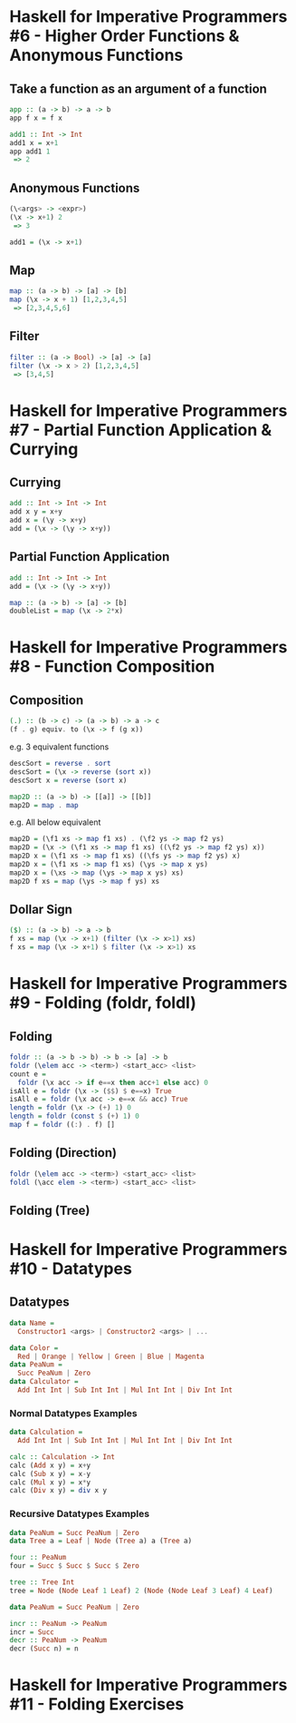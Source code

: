 # Haskell for Imperative Programmers #6 - Higher Order Functions & Anonymous Functions
## Take a function as an argument of a function
```haskell
app :: (a -> b) -> a -> b
app f x = f x

add1 :: Int -> Int
add1 x = x+1
app add1 1
 => 2
```

## Anonymous Functions
```haskell
(\<args> -> <expr>)
(\x -> x+1) 2 
 => 3

add1 = (\x -> x+1)
```

## Map
```haskell
map :: (a -> b) -> [a] -> [b]
map (\x -> x + 1) [1,2,3,4,5]
 => [2,3,4,5,6]
```

## Filter
```haskell
filter :: (a -> Bool) -> [a] -> [a]
filter (\x -> x > 2) [1,2,3,4,5]
 => [3,4,5]
```

# Haskell for Imperative Programmers #7 - Partial Function Application & Currying
## Currying
```haskell
add :: Int -> Int -> Int
add x y = x+y
add x = (\y -> x+y)
add = (\x -> (\y -> x+y))
```

## Partial Function Application
```haskell
add :: Int -> Int -> Int
add = (\x -> (\y -> x+y))

map :: (a -> b) -> [a] -> [b]
doubleList = map (\x -> 2*x)
```

# Haskell for Imperative Programmers #8 - Function Composition
## Composition
```haskell
(.) :: (b -> c) -> (a -> b) -> a -> c
(f . g) equiv. to (\x -> f (g x))
```
e.g. 3 equivalent functions
```haskell
descSort = reverse . sort
descSort = (\x -> reverse (sort x))
descSort x = reverse (sort x)
```

```haskell
map2D :: (a -> b) -> [[a]] -> [[b]]
map2D = map . map
```

e.g. All below equivalent
```haskell
map2D = (\f1 xs -> map f1 xs) . (\f2 ys -> map f2 ys)
map2D = (\x -> (\f1 xs -> map f1 xs) ((\f2 ys -> map f2 ys) x))
map2D x = (\f1 xs -> map f1 xs) ((\fs ys -> map f2 ys) x)
map2D x = (\f1 xs -> map f1 xs) (\ys -> map x ys)
map2D x = (\xs -> map (\ys -> map x ys) xs)
map2D f xs = map (\ys -> map f ys) xs
```

## Dollar Sign
```haskell
($) :: (a -> b) -> a -> b
f xs = map (\x -> x+1) (filter (\x -> x>1) xs)
f xs = map (\x -> x+1) $ filter (\x -> x>1) xs
```

# Haskell for Imperative Programmers #9 - Folding (foldr, foldl)
## Folding
```haskell
foldr :: (a -> b -> b) -> b -> [a] -> b
foldr (\elem acc -> <term>) <start_acc> <list>
count e =
  foldr (\x acc -> if e==x then acc+1 else acc) 0
isAll e = foldr (\x -> ($$) $ e==x) True
isAll e = foldr (\x acc -> e==x && acc) True
length = foldr (\x -> (+) 1) 0
length = foldr (const $ (+) 1) 0
map f = foldr ((:) . f) []
```

## Folding (Direction)
```haskell
foldr (\elem acc -> <term>) <start_acc> <list>
foldl (\acc elem -> <term>) <start_acc> <list>
```

## Folding (Tree)

# Haskell for Imperative Programmers #10 - Datatypes

## Datatypes
```haskell
data Name =
  Constructor1 <args> | Constructor2 <args> | ...

data Color =
  Red | Orange | Yellow | Green | Blue | Magenta
data PeaNum =
  Succ PeaNum | Zero
data Calculator =
  Add Int Int | Sub Int Int | Mul Int Int | Div Int Int
```

### Normal Datatypes Examples
```haskell
data Calculation = 
  Add Int Int | Sub Int Int | Mul Int Int | Div Int Int

calc :: Calculation -> Int
calc (Add x y) = x+y
calc (Sub x y) = x-y
calc (Mul x y) = x*y
calc (Div x y) = div x y
```

### Recursive Datatypes Examples
```haskell
data PeaNum = Succ PeaNum | Zero
data Tree a = Leaf | Node (Tree a) a (Tree a)

four :: PeaNum
four = Succ $ Succ $ Succ $ Zero

tree :: Tree Int
tree = Node (Node Leaf 1 Leaf) 2 (Node (Node Leaf 3 Leaf) 4 Leaf)
```


```haskell
data PeaNum = Succ PeaNum | Zero

incr :: PeaNum -> PeaNum
incr = Succ
decr :: PeaNum -> PeaNum
decr (Succ n) = n


```

# Haskell for Imperative Programmers #11 - Folding Exercises




















